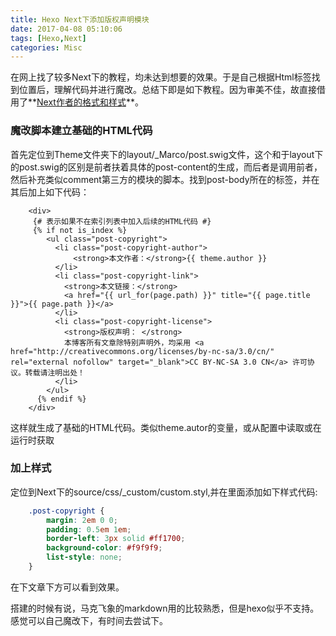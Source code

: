 ```yaml
---
title: Hexo Next下添加版权声明模块
date: 2017-04-08 05:10:06
tags: [Hexo,Next]
categories: Misc
---
```

在网上找了较多Next下的教程，均未达到想要的效果。于是自己根据Html标签找到位置后，理解代码并进行魔改。总结下即是如下教程。因为审美不佳，故直接借用了**[Next作者的格式和样式](http://notes.iissnan.com/2015/something-about-next/)**。
<!-- more -->

### 魔改脚本建立基础的HTML代码
首先定位到Theme文件夹下的layout/_Marco/post.swig文件，这个和于layout下的post.swig的区别是前者扶着具体的post-content的生成，而后者是调用前者，然后补充类似comment第三方的模块的脚本。找到post-body所在的标签，并在其后加上如下代码：
```swig
    <div>    
     {# 表示如果不在索引列表中加入后续的HTML代码 #}
     {% if not is_index %}
        <ul class="post-copyright">
          <li class="post-copyright-author">
              <strong>本文作者：</strong>{{ theme.author }}
          </li>
          <li class="post-copyright-link">
            <strong>本文链接：</strong>
            <a href="{{ url_for(page.path) }}" title="{{ page.title }}">{{ page.path }}</a>
          </li>
          <li class="post-copyright-license">
            <strong>版权声明： </strong>
            本博客所有文章除特别声明外，均采用 <a href="http://creativecommons.org/licenses/by-nc-sa/3.0/cn/" rel="external nofollow" target="_blank">CC BY-NC-SA 3.0 CN</a> 许可协议。转载请注明出处！
          </li>
        </ul>
      {% endif %}
    </div>
```
这样就生成了基础的HTML代码。类似theme.autor的变量，或从配置中读取或在运行时获取

### 加上样式
定位到Next下的source/css/_custom/custom.styl,并在里面添加如下样式代码:
```css
    .post-copyright {
        margin: 2em 0 0;
        padding: 0.5em 1em;
        border-left: 3px solid #ff1700;
        background-color: #f9f9f9;
        list-style: none;
    }
```
在下文章下方可以看到效果。

搭建的时候有说，马克飞象的markdown用的比较熟悉，但是hexo似乎不支持。感觉可以自己魔改下，有时间去尝试下。